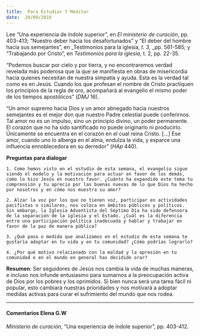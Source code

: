 ```yaml
---
title:  Para Estudiar Y Meditar
date:  20/09/2019
---
```


Lee “Una experiencia de índole superior”, en _El ministerio de curación_, pp. 403-413; “Nuestro deber hacia los desafortunados” y “El deber del hombre hacia sus semejantes”, en _Testimonios para la iglesia, _t. 3,_ _pp. 561-585; y “Trabajando por Cristo”, en _Testimonios para la iglesia,_ t. 2, pp. 22-35.

“Podemos buscar por cielo y por tierra, y no encontraremos verdad revelada más poderosa que la que se manifiesta en obras de misericordia hacia quienes necesitan de nuestra simpatía y ayuda. Esta es la verdad tal como es en Jesús. Cuando los que profesan el nombre de Cristo practiquen los principios de la regla de oro, acompañará al evangelio el mismo poder de los tiempos apostólicos” (_DMJ_ 16).

“Un amor supremo hacia Dios y un amor abnegado hacia nuestros semejantes es el mejor don que nuestro Padre celestial puede conferirnos. Tal amor no es un impulso, sino un principio divino, un poder permanente. El corazón que no ha sido santificado no puede originarlo ni producirlo. Únicamente se encuentra en el corazón en el cual reina Cristo. [...] Ese amor, cuando uno lo alberga en el alma, endulza la vida, y esparce una influencia ennoblecedora en su derredor” (_HAp_ 440).

**Preguntas para dialogar**

`1. Como hemos visto en el estudio de esta semana, el evangelio sigue siendo el modelo y la motivación para actuar en favor de los demás, como lo hizo Jesús en nuestro favor. ¿Cuánto ha expandido este tema tu comprensión y tu aprecio por las buenas nuevas de lo que Dios ha hecho por nosotros y en cómo nos muestra su amor?`

`2. Alzar la voz por los que no tienen voz, participar en actividades pacifistas o similares, nos coloca en ámbitos públicos y políticos. Sin embargo, la Iglesia Adventista del Séptimo Día ha sido defensora de la separación de la iglesia y el Estado. ¿Cuál es la diferencia entre una participación política inadecuada y hablar y trabajar en favor de la paz de manera pública?`

`3. ¿Qué paso o medida que analizamos en el estudio de esta semana te gustaría adoptar en tu vida y en tu comunidad? ¿Cómo podrías lograrlo?`

`4. ¿Por qué motivo relacionado con la maldad y la opresión en tu comunidad o en el mundo en general has decidido orar?`

**Resumen**:  Ser seguidores de Jesús nos cambia la vida de muchas maneras, e incluso nos infunde entusiasmo para sumarnos a la preocupación activa de Dios por los pobres y los oprimidos. Si bien nunca será una tarea fácil ni popular, esto cambiará nuestras prioridades y nos motivará a adoptar medidas activas para curar el sufrimiento del mundo que nos rodea.

---

#### Comentarios Elena G.W

_Ministerio de curación,_ “Una experiencia de índole superior”, pp. 403-412.
